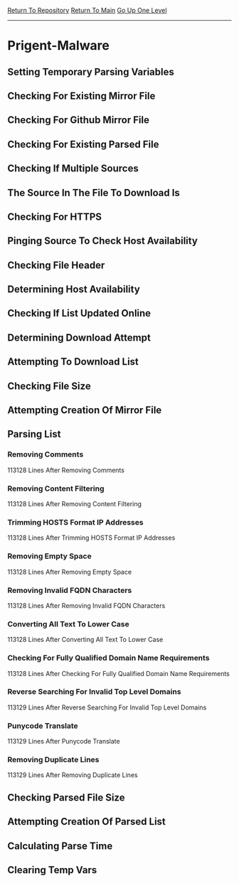 [Return To Repository](https://github.com/bast69/piholeparser/)
[Return To Main](https://github.com/bast69/piholeparser/blob/master/RecentRunLogs/Mainlog.md)
[Go Up One Level](https://github.com/bast69/piholeparser/blob/master/RecentRunLogs/TopLevelScripts/30-Processing-External-Blacklists.md)
____________________________________
# Prigent-Malware
## Setting Temporary Parsing Variables
## Checking For Existing Mirror File
## Checking For Github Mirror File
## Checking For Existing Parsed File
## Checking If Multiple Sources
## The Source In The File To Download Is
## Checking For HTTPS
## Pinging Source To Check Host Availability
## Checking File Header
## Determining Host Availability
## Checking If List Updated Online
## Determining Download Attempt
## Attempting To Download List
## Checking File Size
## Attempting Creation Of Mirror File
## Parsing List
### Removing Comments
113128 Lines After Removing Comments
### Removing Content Filtering
113128 Lines After Removing Content Filtering
### Trimming HOSTS Format IP Addresses
113128 Lines After Trimming HOSTS Format IP Addresses
### Removing Empty Space
113128 Lines After Removing Empty Space
### Removing Invalid FQDN Characters
113128 Lines After Removing Invalid FQDN Characters
### Converting All Text To Lower Case
113128 Lines After Converting All Text To Lower Case
### Checking For Fully Qualified Domain Name Requirements
113128 Lines After Checking For Fully Qualified Domain Name Requirements
### Reverse Searching For Invalid Top Level Domains
113129 Lines After Reverse Searching For Invalid Top Level Domains
### Punycode Translate
113129 Lines After Punycode Translate
### Removing Duplicate Lines
113129 Lines After Removing Duplicate Lines
## Checking Parsed File Size
## Attempting Creation Of Parsed List
## Calculating Parse Time
## Clearing Temp Vars
